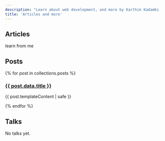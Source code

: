 ```yaml
---
description: "Learn about web development, and more by Karthik Kadambi, full stack web developer"
title: 'Articles and more'
---
```

<section class="section-inset" aria-label="Articles">
  <div class="flow">
    <h1  class="header-branding">Articles</h1>
    <p>learn from me</p>
  </div>
</section>
<h2  class="header-branding">Posts</h2>
{% for post in collections.posts %}
    <article>
        <h3><a href="{{ post.url }}">{{ post.data.title }}</a></h3>
        <p>{{ post.templateContent | safe }}</p>
    </article>
{% endfor %}
<h2  class="header-branding">Talks</h2>
<p>No talks yet.</p>